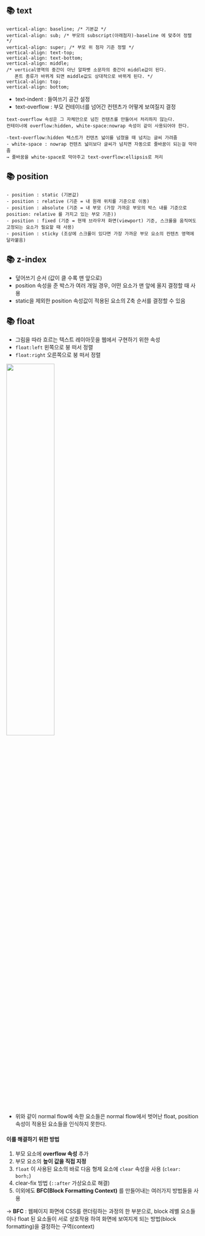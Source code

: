 ## 📚 text

```
vertical-align: baseline; /* 기본값 */
vertical-align: sub; /* 부모의 subscript(아래첨자)-baseline 에 맞추어 정렬 */
vertical-align: super; /* 부모 위 첨자 기준 정렬 */
vertical-align: text-top;
vertical-align: text-bottom;
vertical-align: middle; 
/* vertical영역의 중간이 아닌 알파벳 소문자의 중간이 middle값이 된다.
   폰트 종류가 바뀌게 되면 middle값도 상대적으로 바뀌게 된다. */
vertical-align: top;
vertical-align: bottom;
```

- text-indent : 들여쓰기 공간 설정
- text-overflow : 부모 컨테이너를 넘어간 컨텐츠가 어떻게 보여질지 결정

```
text-overflow 속성은 그 자체만으로 넘친 컨텐츠를 만들어서 처리하지 않는다. 
컨테이너에 overflow:hidden, white-space:nowrap 속성이 같이 사용되어야 한다.

-text-overflow:hidden 텍스트가 컨텐츠 넓이를 넘쳤을 때 넘치는 글씨 가려줌
- white-space : nowrap 컨텐츠 넓이보다 글씨가 넘치면 자동으로 줄바꿈이 되는걸 막아줌
→ 줄바꿈을 white-space로 막아주고 text-overflow:ellipsis로 처리
```

## 📚 position

```
- position : static (기본값)
- position : relative (기준 = 내 원래 위치를 기준으로 이동)
- position : absolute (기준 = 내 부모 (가장 가까운 부모의 박스 내를 기준으로 position: relative 를 가지고 있는 부모 기준))
- position : fixed (기준 = 현재 브라우저 화면(viewport) 기준, 스크롤을 움직여도 고정되는 요소가 필요할 때 사용)
- position : sticky (조상에 스크롤이 있다면 가장 가까운 부모 요소의 컨텐츠 영역에 달라붙음)
```
 
## 📚 z-index

- 덮어쓰기 순서 (값이 클 수록 맨 앞으로)
- position 속성을 준 박스가 여러 개일 경우, 어떤 요소가 맨 앞에 올지 결정할 때 사용
- static을 제외한 position 속성값이 적용된 요소의 Z축 순서를 결정할 수 있음


## 📚 float 

- 그림을 따라 흐르는 텍스트 레이아웃을 웹에서 구현하기 위한 속성
- ```float:left``` 왼쪽으로 붕 떠서 정렬
- ```float:right``` 오른쪽으로 붕 떠서 정렬
  
<image src="https://user-images.githubusercontent.com/112460430/190188224-a3501352-7bfb-402e-83b2-4425bfa33657.png" width="50%"> 

- 위와 같이 normal flow에 속한 요소들은 normal flow에서 벗어난 float, position 속성이 적용된 요소들을 인식하지 못한다.
   
#### 이를 해결하기 위한 방법
1. 부모 요소에 **overflow 속성** 추가
2. 부모 요소의 **높이 값을 직접 지정**
3. `float` 이 사용된 요소의 바로 다음 형제 요소에 `clear` 속성을 사용 (`clear: borh;`)
4. clear-fix 방법 (`::after` 가상요소로 해결)
5. 이외에도 **BFC(Block Formatting Context)** 를 만들어내는 여러가지 방법들을 사용
    
 -> **BFC** : 웹페이지 화면에 CSS를 랜더링하는 과정의 한 부분으로, block 레벨 요소들이나 float 된 요소들이 서로 상호작용 하여 화면에 보여지게 되는 방법(block formatting)을 결정하는 구역(context)
